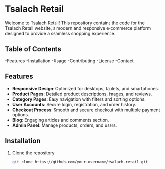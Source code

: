 # Tsalach Retail
Welcome to Tsalach Retail!
This repository contains the code for the Tsalach Retail website, a modern and responsive e-commerce platform designed to provide a seamless shopping experience.

## Table of Contents
-Features
-Installation
-Usage
-Contributing
-License
-Contact

## Features
- **Responsive Design**: Optimized for desktops, tablets, and smartphones.
- **Product Pages**: Detailed product descriptions, images, and reviews.
- **Category Pages**: Easy navigation with filters and sorting options.
- **User Accounts**: Secure login, registration, and order history.
- **Checkout Process**: Smooth and secure checkout with multiple payment options.
- **Blog**: Engaging articles and comments section.
- **Admin Panel**: Manage products, orders, and users.

## Installation
1. Clone the repository:
   ```bash
   git clone https://github.com/your-username/tsalach-retail.git
